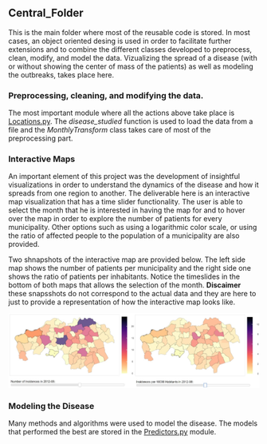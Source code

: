 ## Central_Folder

This is the main folder where most of the reusable code is stored. In most cases, an object oriented desing is used in order to facilitate further extensions and to combine the different classes developed to 
preprocess, clean, modify, and model the data. Vizualizing the spread of a disease (with or without showing the center of mass of the patients) as well as modeling the outbreaks, takes place here. 

### Preprocessing, cleaning, and modifying the data.

The most important module where all the actions above take place is [Locations.py](https://github.com/eKoulier/Deep-Learning-Infectious-Diseases/blob/master/Central_Folder/Locations.py). 
The *disease_studied* function is used to load the data from a file and the *MonthlyTransform* class takes care of most of the preprocessing part.

### Interactive Maps

An important element of this project was the development of insightful visualizations in order to understand the dynamics of the disease and how it spreads from one region to another. The deliverable here is an
interactive map visualization that has a time slider functionality. The user is able to select the month that he is interested in having the map for and to hover over the map in order to explore the number of patients
for every municipality. Other options such as using a logarithmic color scale, or using the ratio of affected people to the population of a municipality are also provided. 

Two shnapshots of the interactive map are provided below. The left side map shows the number of patients per municipality and the right side one shows the ratio of patients per inhabitants. Notice the timeslides in the 
bottom of both maps that allows the selection of the month. **Discaimer** these snapsshots do not correspond to the actual data and they are here to just to provide a representation of how the interactive map looks like.

<img src="Images/map.JPG" width="600"/> 
 
### Modeling the Disease

Many methods and algorithms were used to model the disease. The models that performed the best are stored in the 
[Predictors.py](https://github.com/eKoulier/Deep-Learning-Infectious-Diseases/blob/master/Central_Folder/Predictors.py) module.  
